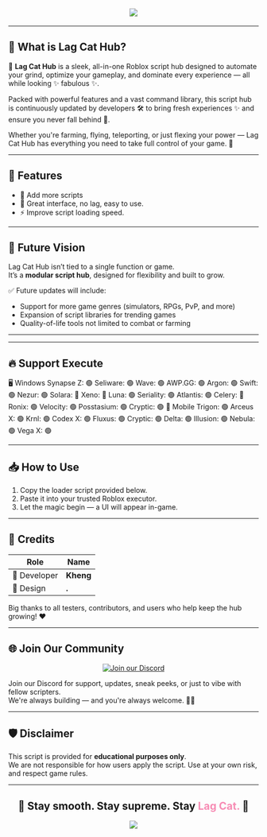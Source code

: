 <h1 align="center">
  <img src="https://readme-typing-svg.herokuapp.com?font=Fira+Code&size=32&duration=3000&pause=1000&color=F78CB4&center=true&vCenter=true&width=435&lines=Lag+Cat+Hub;Lag+Cat+Hub"/>
</h1>

---

## 🌟 What is Lag Cat Hub?

🚀 **Lag Cat Hub** is a sleek, all-in-one Roblox script hub designed to automate your grind, optimize your gameplay, and dominate every experience — all while looking ✨ fabulous ✨.

Packed with powerful features and a vast command library, this script hub is continuously updated by developers 🛠️ to bring fresh experiences ✨ and ensure you never fall behind 🔄.

Whether you're farming, flying, teleporting, or just flexing your power — Lag Cat Hub has everything you need to take full control of your game. 💪

---

## 🧩 Features

- 📜 Add more scripts
- 🔧 Great interface, no lag, easy to use.
- ⚡ Improve script loading speed.

---

## 🔮 Future Vision

Lag Cat Hub isn’t tied to a single function or game.  
It’s a **modular script hub**, designed for flexibility and built to grow.

✅ Future updates will include:

- Support for more game genres (simulators, RPGs, PvP, and more)
- Expansion of script libraries for trending games
- Quality-of-life tools not limited to combat or farming

---

---

## 🔥 Support Execute

🖥️ Windows
Synapse Z:   🟢
Seliware:    🟢
Wave:        🟢
AWP.GG:      🟢
Argon:       🟢
Swift:       🟢
Nezur:       🟢
Solara:      🔴
Xeno:        🔴
Luna:        🟢
Seriality:   🟢
Atlantis:    🟢
Celery:      🔴
Ronix:       🟢
Velocity:    🟢
Posstasium:  🟢
Cryptic:     🟢
📱 Mobile
Trigon:     🟢
Arceus X:   🟢
Krnl:       🟢
Codex X:    🟢
Fluxus:     🟢
Cryptic:    🟢
Delta:      🟢
Illusion:   🟢
Nebula:     🟢
Vega X:     🟢

---

## 📥 How to Use

1. Copy the loader script provided below.
2. Paste it into your trusted Roblox executor.
3. Let the magic begin — a UI will appear in-game.

---

## 👑 Credits

| Role         | Name      |
|--------------|-----------|
| 🧠 Developer | **Kheng** |
| 🎨 Design    | **.**     |

Big thanks to all testers, contributors, and users who help keep the hub growing! ❤️

---

## 🌐 Join Our Community

<p align="center">
  <a href="https://discord.gg/KTG45Zv58j">
    <img src="https://invidget.switchblade.xyz/KTG45Zv58j" alt="Join our Discord" />
  </a>
</p>

Join our Discord for support, updates, sneak peeks, or just to vibe with fellow scripters.  
We're always building — and you're always welcome. 🐱‍👤

---

## 🛡️ Disclaimer

This script is provided for **educational purposes only**.  
We are not responsible for how users apply the script. Use at your own risk, and respect game rules.

---

<h2 align="center">
  🚀 Stay smooth. Stay supreme. Stay <span style="color:#F78CB4">Lag Cat.</span> 🐾
</h2>

<p align="center">
  <img src="https://capsule-render.vercel.app/api?type=waving&color=F78CB4&height=100&section=footer"/>
</p>
